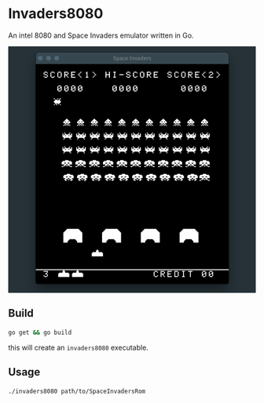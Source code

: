 # Invaders8080

An intel 8080 and Space Invaders emulator written in Go.

<img
    align="center"
    src="res/demo.gif"
    alt="Space Invaders Running on the emulator" />

## Build

```sh
go get && go build
```

this will create an `invaders8080` executable.

## Usage

```sh
./invaders8080 path/to/SpaceInvadersRom
```

